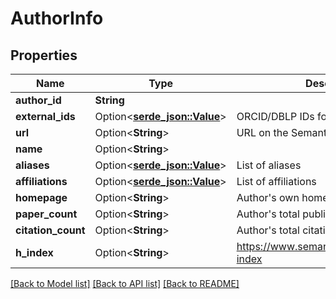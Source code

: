 # AuthorInfo

## Properties

Name | Type | Description | Notes
------------ | ------------- | ------------- | -------------
**author_id** | **String** |  | 
**external_ids** | Option<[**serde_json::Value**](.md)> | ORCID/DBLP IDs for this author, if known | [optional]
**url** | Option<**String**> | URL on the Semantic Scholar website | [optional]
**name** | Option<**String**> |  | [optional]
**aliases** | Option<[**serde_json::Value**](.md)> | List of aliases | [optional]
**affiliations** | Option<[**serde_json::Value**](.md)> | List of affiliations | [optional]
**homepage** | Option<**String**> | Author's own homepage | [optional]
**paper_count** | Option<**String**> | Author's total publications count | [optional]
**citation_count** | Option<**String**> | Author's total citations count | [optional]
**h_index** | Option<**String**> | https://www.semanticscholar.org/faq#h-index | [optional]

[[Back to Model list]](../README.md#documentation-for-models) [[Back to API list]](../README.md#documentation-for-api-endpoints) [[Back to README]](../README.md)


